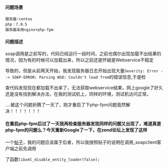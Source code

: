 #### 问题场景
```
服务器:centos
php：7.0.5
服务器采用nginx+php-fpm
```

#### 问题描述

soap调用是之前写的，代码已经运行一段时间，之前也偶尔出现加载不出结果的情况，因为有的时候可以加载出来，所以之前还是怀疑是Webservice不稳定

导致的，但是从前两天开始，我发现服务器日志开始出现大量`Severity: Error --> SOAP-ERROR: Parsing WSD: Couldn't load from`的错误信息,于是检

查代码发现现在都加载不出来了，无法获取webservice结果，网上google了好久还是没有找到解决办法，在我的测试机上，同样的环境，测试机访问正常。


....被这个问题折腾了一天了，刚才重启了下php-fpm问题竟然解决！！！！！！！

#### 在重启php-fpm后过了一天我再检查服务器发现同样的问题又出现了，难道真是php-fpm的问题么？今天重新Google了一下，在zend论坛上发现了这样

一个[帖子](http://forums.zend.com/viewtopic.php?f=8&t=116708)，我的问题应该属于后者，所以我按照贴子的说明在调用_soapclient客户端之前先调用

了函数`libxml_disable_entity_loader(false);`

